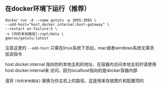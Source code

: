 ## 在docker环境下运行（推荐）

```shell
docker run -d --name gotutu -p 3095:3095 \
--add-host="host.docker.internal:host-gateway" \
--restart on-failure:5 \
-v [你的本地路径]:/opt/data \
gmeroo/gotutu:latest
```

注意这里的 `--add-host` 只需在linux系统下添加，mac或者windows系统无需添加该指令

host.docker.internal 指向你的本地主机的地址，在容器内访问本地主机时请使用host.docker.internal来
访问，因为localhost指向的是docker容器内部

请将 `[你的本地路径]` 替换为你主机上的路径，这是用来存放图片和配置项的